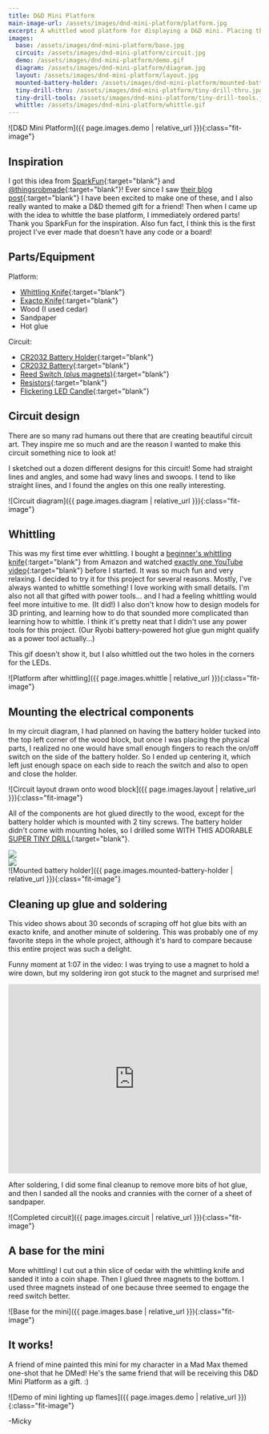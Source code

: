 ```yaml
---
title: D&D Mini Platform
main-image-url: /assets/images/dnd-mini-platform/platform.jpg
excerpt: A whittled wood platform for displaying a D&D mini. Placing the mini onto the platform makes the two tiny flames light up and flicker!
images:
  base: /assets/images/dnd-mini-platform/base.jpg
  circuit: /assets/images/dnd-mini-platform/circuit.jpg
  demo: /assets/images/dnd-mini-platform/demo.gif
  diagram: /assets/images/dnd-mini-platform/diagram.jpg
  layout: /assets/images/dnd-mini-platform/layout.jpg
  mounted-battery-holder: /assets/images/dnd-mini-platform/mounted-battery-holder.jpg
  tiny-drill-thru: /assets/images/dnd-mini-platform/tiny-drill-thru.jpg
  tiny-drill-tools: /assets/images/dnd-mini-platform/tiny-drill-tools.jpg
  whittle: /assets/images/dnd-mini-platform/whittle.gif
---
```


![D&D Mini Platform]({{ page.images.demo | relative_url }}){:class="fit-image"}

## Inspiration

I got this idea from [SparkFun](https://www.sparkfun.com/news/3975){:target="blank"} and [@thingsrobmade](https://mobile.twitter.com/thingsrobmade){:target="blank"}! Ever since I saw [their blog post](https://www.sparkfun.com/news/3975){:target="blank"} I have been excited to make one of these, and I also really wanted to make a D&D themed gift for a friend! Then when I came up with the idea to whittle the base platform, I immediately ordered parts! Thank you SparkFun for the inspiration. Also fun fact, I think this is the first project I've ever made that doesn't have any code or a board!

## Parts/Equipment

Platform:
- [Whittling Knife](https://www.amazon.com/gp/product/B07VFWG1KM/?&_encoding=UTF8&tag=ladyoflightio-20&linkCode=ur2&linkId=2db6be4b368b4b8bc09e10fde1523ee4&camp=1789&creative=9325){:target="blank"}
- [Exacto Knife](https://www.amazon.com/gp/product/B07B45Y4DZ/?&_encoding=UTF8&tag=ladyoflightio-20&linkCode=ur2&linkId=697686d6ddc6b070f7c2d9741b7a3932&camp=1789&creative=9325){:target="blank"}
- Wood (I used cedar)
- Sandpaper
- Hot glue

Circuit:
- [CR2032 Battery Holder](https://www.amazon.com/gp/product/B09JLP1WNR/?&_encoding=UTF8&tag=ladyoflightio-20&linkCode=ur2&linkId=d8c691b37cdc8324f0c999bbe990c6bc&camp=1789&creative=9325){:target="blank"}
- [CR2032 Battery](https://www.amazon.com/gp/product/B07LGJH4X7?&_encoding=UTF8&tag=ladyoflightio-20&linkCode=ur2&linkId=d19791af659c8418a5c76ef762dccd4c&camp=1789&creative=9325){:target="blank"}
- [Reed Switch (plus magnets)](https://www.amazon.com/gp/product/B08K36VLZ2/?&_encoding=UTF8&tag=ladyoflightio-20&linkCode=ur2&linkId=4426c4d1caafca6d1398722404fa2d7a&camp=1789&creative=9325){:target="blank"}
- [Resistors](https://www.adafruit.com/product/2780){:target="blank"}
- [Flickering LED Candle](https://www.amazon.com/gp/product/B09LCFB8N2?&_encoding=UTF8&tag=ladyoflightio-20&linkCode=ur2&linkId=d44cec9e8da802e0f9b93816bdc5598b&camp=1789&creative=9325){:target="blank"}

## Circuit design

There are so many rad humans out there that are creating beautiful circuit art. They inspire me so much and are the reason I wanted to make this circuit something nice to look at!

I sketched out a dozen different designs for this circuit! Some had straight lines and angles, and some had wavy lines and swoops. I tend to like straight lines, and I found the angles on this one really interesting.

![Circuit diagram]({{ page.images.diagram | relative_url }}){:class="fit-image"}

## Whittling

This was my first time ever whittling. I bought a [beginner's whittling knife](https://www.amazon.com/gp/product/B07VFWG1KM/?&_encoding=UTF8&tag=ladyoflightio-20&linkCode=ur2&linkId=2db6be4b368b4b8bc09e10fde1523ee4&camp=1789&creative=9325){:target="blank"} from Amazon and watched [exactly one YouTube video](https://www.youtube.com/watch?v=yowrB8GskNc&ab_channel=AmuckDesign){:target="blank"} before I started. It was so much fun and very relaxing. I decided to try it for this project for several reasons. Mostly, I've always wanted to whittle something! I love working with small details. I'm also not all that gifted with power tools... and I had a feeling whittling would feel more intuitive to me. (It did!) I also don't know how to design models for 3D printing, and learning how to do that sounded more complicated than learning how to whittle. I think it's pretty neat that I didn't use any power tools for this project. (Our Ryobi battery-powered hot glue gun might qualify as a power tool actually...)

This gif doesn't show it, but I also whittled out the two holes in the corners for the LEDs.

![Platform after whittling]({{ page.images.whittle | relative_url }}){:class="fit-image"}

## Mounting the electrical components

In my circuit diagram, I had planned on having the battery holder tucked into the top left corner of the wood block, but once I was placing the physical parts, I realized no one would have small enough fingers to reach the on/off switch on the side of the battery holder. So I ended up centering it, which left just enough space on each side to reach the switch and also to open and close the holder.

![Circuit layout drawn onto wood block]({{ page.images.layout | relative_url }}){:class="fit-image"}

All of the components are hot glued directly to the wood, except for the battery holder which is mounted with 2 tiny screws. The battery holder didn't come with mounting holes, so I drilled some WITH THIS ADORABLE [SUPER TINY DRILL](https://www.amazon.com/gp/product/B07GLYJ765?&_encoding=UTF8&tag=ladyoflightio-20&linkCode=ur2&linkId=535dfb6d405d7adf873eeddded2bc26c&camp=1789&creative=9325){:target="blank"}.

<div class="column-container">
  <div class="column">
    <img src="{{ page.images.tiny-drill-tools | relative_url }}" class="fit-image" />
  </div>
  <div class="column">
    <img src="{{ page.images.tiny-drill-thru | relative_url }}" class="fit-image" />
  </div>
</div>
![Mounted battery holder]({{ page.images.mounted-battery-holder | relative_url }}){:class="fit-image"}

## Cleaning up glue and soldering

This video shows about 30 seconds of scraping off hot glue bits with an exacto knife, and another minute of soldering. This was probably one of my favorite steps in the whole project, although it's hard to compare because this entire project was such a delight.

Funny moment at 1:07 in the video: I was trying to use a magnet to hold a wire down, but my soldering iron got stuck to the magnet and surprised me!

<div style="padding:75% 0 0 0;position:relative;"><iframe src="https://player.vimeo.com/video/711755611?h=b5094bb392&amp;badge=0&amp;autopause=0&amp;player_id=0&amp;app_id=58479" frameborder="0" allow="autoplay; fullscreen; picture-in-picture" allowfullscreen style="position:absolute;top:0;left:0;width:100%;height:100%;" title="Clean and Solder Platform.mp4"></iframe></div><script src="https://player.vimeo.com/api/player.js"></script>

After soldering, I did some final cleanup to remove more bits of hot glue, and then I sanded all the nooks and crannies with the corner of a sheet of sandpaper.

![Completed circuit]({{ page.images.circuit | relative_url }}){:class="fit-image"}

## A base for the mini

More whittling! I cut out a thin slice of cedar with the whittling knife and sanded it into a coin shape. Then I glued three magnets to the bottom. I used three magnets instead of one because three seemed to engage the reed switch better.

![Base for the mini]({{ page.images.base | relative_url }}){:class="fit-image"}

## It works!

A friend of mine painted this mini for my character in a Mad Max themed one-shot that he DMed! He's the same friend that will be receiving this D&D Mini Platform as a gift. :)

![Demo of mini lighting up flames]({{ page.images.demo | relative_url }}){:class="fit-image"}


-Micky
